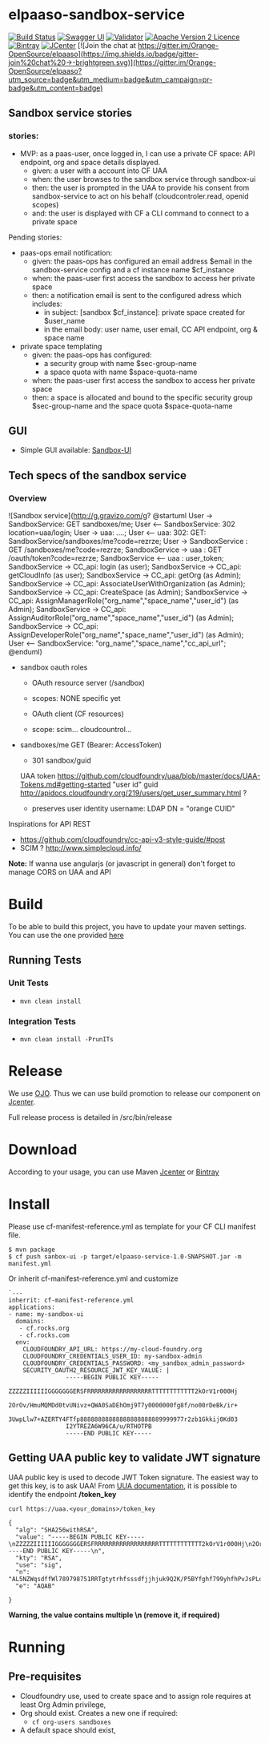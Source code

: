 # elpaaso-sandbox-service

[![Build Status](https://travis-ci.org/Orange-OpenSource/elpaaso-sandbox-service.svg?branch=master)](https://travis-ci.org/Orange-OpenSource/elpaaso-sandbox-service)
[![Swagger UI](https://img.shields.io/badge/Swagger%20UI-explore-green.svg)](https://orange-opensource.github.io/elpaaso-sandbox-service/)
[![Validator](http://online.swagger.io/validator/?url=https://raw.githubusercontent.com/Orange-OpenSource/elpaaso-sandbox-service/master/src/main/resources/swagger.yaml)](https://online.swagger.io/validator/debug?url=https://raw.githubusercontent.com/Orange-OpenSource/elpaaso-sandbox-service/master/src/main/resources/swagger.yaml)
[![Apache Version 2 Licence](http://img.shields.io/:license-Apache%20v2-blue.svg)](LICENSE)
[![Bintray](https://www.bintray.com/docs/images/bintray_badge_color.png)](https://bintray.com/elpaaso/maven/elpaaso-sandbox-service/view?source=watch)
[![JCenter](https://img.shields.io/badge/JCenter-available-blue.svg)](https://bintray.com/bintray/jcenter?filterByPkgName=elpaaso-sandbox-service)
[![Join the chat at https://gitter.im/Orange-OpenSource/elpaaso](https://img.shields.io/badge/gitter-join%20chat%20→-brightgreen.svg)](https://gitter.im/Orange-OpenSource/elpaaso?utm_source=badge&utm_medium=badge&utm_campaign=pr-badge&utm_content=badge)


## Sandbox service stories

### stories:

* MVP: as a paas-user, once logged in, I can use a private CF space: API endpoint, org and space details displayed.
  * given: a user with a account into CF UAA
  * when: the user browses to the sandbox service through sandbox-ui
  * then: the user is prompted in the UAA to provide his consent from sandbox-service to act on his behalf (cloudcontroler.read, openid scopes)
  * and: the user is displayed with CF a CLI command to connect to a private space
     

Pending stories:
* paas-ops email notification:
   * given: the paas-ops has configured an email address $email in the sandbox-service config and a cf instance name $cf_instance
   * when: the paas-user first access the sandbox to access her private space
   * then: a notification email is sent to the configured adress which includes: 
      * in subject: [sandbox $cf_instance]: private space created for $user_name      
      * in the email body: user name, user email, CC API endpoint, org & space name
* private space templating
   * given: the paas-ops has configured:
      * a security group with name $sec-group-name
      * a space quota with name $space-quota-name 
   * when: the paas-user first access the sandbox to access her private space
   * then: a space is allocated and bound to the specific security group $sec-group-name and the space quota $space-quota-name


## GUI
  * Simple GUI available: [Sandbox-UI](https://github.com/Orange-OpenSource/elpaaso-sandbox-ui)

## Tech specs of the sandbox service

### Overview

![Sandbox service](http://g.gravizo.com/g?
@startuml
User -> SandboxService: GET sandboxes/me;
User <-- SandboxService: 302 location=uaa/login;
User -> uaa: ....;
User <-- uaa: 302: GET: SandboxService/sandboxes/me?code=rezrze;
User -> SandboxService : GET /sandboxes/me?code=rezrze;
SandboxService -> uaa : GET /oauth/token?code=rezrze;
SandboxService <-- uaa : user_token;
SandboxService -> CC_api: login (as user);
SandboxService -> CC_api: getCloudInfo (as user);
SandboxService -> CC_api: getOrg (as Admin);
SandboxService -> CC_api: AssociateUserWithOrganization (as Admin);
SandboxService -> CC_api: CreateSpace (as Admin);
SandboxService -> CC_api: AssignManagerRole("org_name","space_name","user_id") (as Admin);
SandboxService -> CC_api: AssignAuditorRole("org_name","space_name","user_id") (as Admin);
SandboxService -> CC_api: AssignDeveloperRole("org_name","space_name","user_id") (as Admin);
User <-- SandboxService: "org_name","space_name","cc_api_url";
@enduml)



* sandbox oauth roles 
  *  OAuth resource server (/sandbox)
    *  scopes: NONE specific yet

  *  OAuth client (CF resources)
    *  scope: scim... cloudcountrol...


* sandboxes/me GET (Bearer: AccessToken)
    *  301 sandbox/guid

    UAA token https://github.com/cloudfoundry/uaa/blob/master/docs/UAA-Tokens.md#getting-started
    "user id" guid http://apidocs.cloudfoundry.org/219/users/get_user_summary.html ?
    + preserves user identity
    username: LDAP DN = "orange CUID" 



Inspirations for API REST
  *  https://github.com/cloudfoundry/cc-api-v3-style-guide/#post
  *  SCIM ? http://www.simplecloud.info/

**Note:** If wanna use angularjs (or javascript in general) don't forget to manage CORS on UAA and API

# Build
To be able to build this project, you have to update your maven settings. You can use the one provided [here](/settings.xml)

## Running Tests

### Unit Tests
   * `mvn clean install`
### Integration Tests
   * `mvn clean install -PrunITs`

# Release
We use [OJO](https://oss.jfrog.org). Thus we can use build promotion to release our component on [Jcenter](https://jcenter.bintray.com).

Full release process is detailed in /src/bin/release

# Download
According to your usage, you can use Maven [Jcenter](https://jcenter.bintray.com) or [Bintray](https://bintray.com/elpaaso/maven/elpaaso-sandbox-service/_latestVersion)

# Install

Please use cf-manifest-reference.yml as template for your CF CLI manifest file.

```
$ mvn package
$ cf push sanbox-ui -p target/elpaaso-service-1.0-SNAPSHOT.jar -m manifest.yml
```

Or inherit cf-manifest-reference.yml and customize

```
`---
inherrit: cf-manifest-reference.yml
applications:
- name: my-sandbox-ui
  domains:
   - cf.rocks.org
   - cf.rocks.com
  env:
    CLOUDFOUNDRY_API_URL: https://my-cloud-foundry.org
    CLOUDFOUNDRY_CREDENTIALS_USER_ID: my-sandbox-admin
    CLOUDFOUNDRY_CREDENTIALS_PASSWORD: <my_sandbox_admin_password>
    SECURITY_OAUTH2_RESOURCE_JWT_KEY_VALUE: |
                -----BEGIN PUBLIC KEY-----
                ZZZZZIIIIIIGGGGGGGERSFRRRRRRRRRRRRRRRRRRTTTTTTTTTTTT2kOrV1r000Hj
                2OrOv/HmuMQMDd0tvUNivz+QWA0SaDEhOmj9T7y0000000fg8f/no00rDeBk/ir+
                3UwpLlw7+AZERTY4FTfp88888888888888888888889999977r2zb1Gkkij0Kd03
                I2YTREZA6W96CA/u/RTHOTPB
                -----END PUBLIC KEY-----
```

## Getting UAA public key to validate JWT signature
UAA public key is used to decode JWT Token signature.
The easiest way to get this key, is to ask UAA!
From [UUA documentation](https://github.com/cloudfoundry/uaa/blob/master/docs/UAA-APIs.rst#get-the-token-signing-key-get-token_key),
it is possible to identify the endpoint **/token_key**

```
curl https://uaa.<your_domains>/token_key

{
  "alg": "SHA256withRSA",
  "value": "-----BEGIN PUBLIC KEY-----\nZZZZZIIIIIIGGGGGGGERSFRRRRRRRRRRRRRRRRRRTTTTTTTTTTTT2kOrV1r000Hj\n2OrOv/HmuMQMDd0tvUNivz+QWA0SaDEhOmj9T7y0000000fg8f/no00rDeBk/ir+\n3UwpLlw7+AZERTY4FTfp88888888888888888888889999977r2zb1Gkkij0Kd03\nI2YTREZA6W96CA/u/RTHOTPB\n-----END PUBLIC KEY-----\n",
  "kty": "RSA",
  "use": "sig",
  "n": "AL5NZWqsdffWl789798751RRTgtytrhfsssdfjjhjuk9Q2K/P5BYfghf799yhfhPvJsPLqChJfrhT+f0xisN4GTsKfghfghuXDv5bMp71T456546987bdfh9eGGTPLUFVqsdfrGlUbvuvfghUaSSKM4p0fcjY4oGNC3pb3oIff79",
  "e": "AQAB"

}
```
**Warning, the value contains multiple \n (remove it, if required)**






# Running
## Pre-requisites
 * Cloudfoundry use, used to create space and to assign role requires at least Org Admin privilege,
 * Org should exist. Creates a new one if required:
    * `cf org-users sandboxes`
 * A default space should exist,

